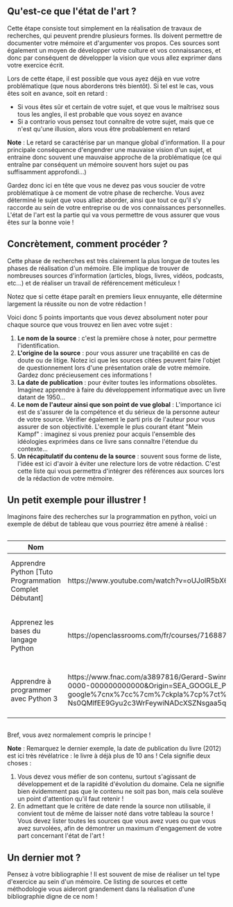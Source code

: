 ## Qu'est-ce que l'état de l'art ?

Cette étape consiste tout simplement en la réalisation de travaux de recherches, qui peuvent prendre plusieurs formes. Ils doivent permettre de documenter votre mémoire et d'argumenter vos propos. Ces sources sont également un moyen de développer votre culture et vos connaissances, et donc par conséquent de développer la vision que vous allez exprimer dans votre exercice écrit.

Lors de cette étape, il est possible que vous ayez déjà en vue votre problématique (que nous aborderons très bientôt). Si tel est le cas, vous êtes soit en avance, soit en retard :

- Si vous êtes sûr et certain de votre sujet, et que vous le maîtrisez sous tous les angles, il est probable que vous soyez en avance
- Si a contrario vous pensez tout connaître de votre sujet, mais que ce n'est qu'une illusion, alors vous être probablement en retard

**Note** : Le retard se caractérise par un manque global d'information. Il a pour principale conséquence d'engendrer une mauvaise vision d'un sujet, et entraine donc souvent une mauvaise approche de la problématique (ce qui entraîne par conséquent un mémoire souvent hors sujet ou pas suffisamment approfondi...)

Gardez donc ici en tête que vous ne devez pas vous soucier de votre problématique à ce moment de votre phase de recherche. Vous avez déterminé le sujet que vous alliez aborder, ainsi que tout ce qu'il s'y raccorde au sein de votre entreprise ou de vos connaissances personnelles. L'état de l'art est la partie qui va vous permettre de vous assurer que vous êtes sur la bonne voie !

## Concrètement, comment procéder ?

Cette phase de recherches est très clairement la plus longue de toutes les phases de réalisation d'un mémoire. Elle implique de trouver de nombreuses sources d'information (articles, blogs, livres, vidéos, podcasts, etc...) et de réaliser un travail de référencement méticuleux !

Notez que si cette étape paraît en premiers lieux ennuyante, elle détermine largement la réussite ou non de votre rédaction !

Voici donc 5 points importants que vous devez absolument noter pour chaque source que vous trouvez en lien avec votre sujet : 

1. **Le nom de la source** : c'est la première chose à noter, pour permettre l'identification.
2. **L'origine de la source** : pour vous assurer une traçabilité en cas de doute ou de litige. Notez ici que les sources citées peuvent faire l'objet de questionnement lors d'une présentation orale de votre mémoire. Gardez donc précieusement ces informations !
3. **La date de publication** : pour éviter toutes les informations obsolètes. Imaginez apprendre à faire du développement informatique avec un livre datant de 1950...
4. **Le nom de l'auteur ainsi que son point de vue global** : L'importance ici est de s'assurer de la compétence et du sérieux de la personne auteur de votre source. Vérifier également le parti pris de l'auteur pour vous assurer de son objectivité. L'exemple le plus courant étant "Mein Kampf" : imaginez si vous preniez pour acquis l'ensemble des idéologies exprimées dans ce livre sans connaître l'étendue du contexte...
5. **Un récapitulatif du contenu de la source** : souvent sous forme de liste, l'idée est ici d'avoir à éviter une relecture lors de votre rédaction. C'est cette liste qui vous permettra d'intégrer des références aux sources lors de la rédaction de votre mémoire.

## Un petit exemple pour illustrer !

Imaginons faire des recherches sur la programmation en python, voici un exemple de début de tableau que vous pourriez être amené à réalisé :

<div style="overflow-x: scroll">
<table>
<thead>
    <tr>
        <th>Nom</th>
        <th>Origine</th>
        <th>Date publi</th>
        <th>Auteur</th>
        <th>Contenu</th>
    </tr>
</thead>
<tbody>
    <tr>
        <td>Apprendre Python [Tuto Programmation Complet Débutant]</td>
        <td>https://www.youtube.com/watch?v=oUJolR5bX6g</td>
        <td>2021</td>
        <td>CodeAvecJonathan</td>
        <td>contenu 1, contenu 2, contenu 3, etc...</td>
    </tr>  
       <tr>
        <td>Apprenez les bases du langage Python</td>
        <td>https://openclassrooms.com/fr/courses/7168871-apprenez-les-bases-du-langage-python</td>
        <td>12/09/2023</td>
        <td>OpenClassrooms</td>
        <td>contenu 1, contenu 2, contenu 3, etc...</td>
    </tr>  
    <tr>  
       <tr>
        <td>Apprendre à programmer avec Python 3</td>
        <td>https://www.fnac.com/a3897816/Gerard-Swinnen-Apprendre-a-programmer-avec-Python-3?oref=00000000-0000-0000-0000-000000000000&Origin=SEA_GOOGLE_PLA_BOOKS&esl-k=sem-google%7cnx%7cc%7cm%7ckpla%7cp%7ct%7cdc%7ca%7cg20111491090&gclid=CjwKCAjw69moBhBgEiwAUFCx2LtIWtvXLYtI2-Ns0QMlfEE9Gyu2c3WrFeywiNADcXSZNsgaa5qYPBoCyIYQAvD_BwE&gclsrc=aw.ds</td>
        <td>02/02/2012</td>
        <td>Gérard Swinnen</td>
        <td>contenu 1, contenu 2, contenu 3, etc...</td>
    </tr>  
</tbody>
</table>
</div>

Bref, vous avez normalement compris le principe !

**Note** : Remarquez le dernier exemple, la date de publication du livre (2012) est ici très révélatrice : le livre à déjà plus de 10 ans ! Cela signifie deux choses :

1. Vous devez vous méfier de son contenu, surtout s'agissant de développement et de la rapidité d'évolution du domaine. Cela ne signifie bien évidemment pas que le contenu ne soit pas bon, mais cela soulève un point d'attention qu'il faut retenir !
2. En admettant que le critère de date rende la source non utilisable, il convient tout de même de laisser noté dans votre tableau la source ! Vous devez lister toutes les sources que vous avez vues ou que vous avez survolées, afin de démontrer un maximum d'engagement de votre part concernant l'état de l'art !

## Un dernier mot ?

Pensez à votre bibliographie ! Il est souvent de mise de réaliser un tel type d'exercice au sein d'un mémoire. Ce listing de sources et cette méthodologie vous aideront grandement dans la réalisation d'une bibliographie digne de ce nom !